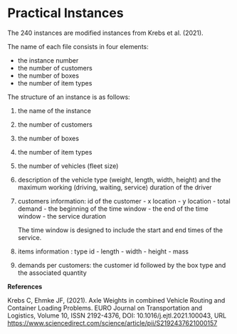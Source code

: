 # Practical Instances
The 240 instances are modified instances from Krebs et al. (2021). 

The name of each file consists in four elements:
- the instance number
- the number of customers
- the number of boxes
- the number of item types

The structure of an instance is as follows:
1. the name of the instance
2. the number of customers
3. the number of boxes
4. the number of item types
5. the number of vehicles (fleet size)
6. description of the vehicle type (weight, length, width, height) and the maximum working (driving, waiting, service) duration of the driver
7. customers information: id of the customer - x location - y location - total demand - the beginning of the time window - the end of the time window - the service duration
   
   The time window is designed to include the start and end times of the service. 
9. items information : type id - length - width - height - mass
10. demands per customers: the customer id followed by the box type and the associated quantity


**References**

Krebs C, Ehmke JF, (2021). Axle Weights in combined Vehicle Routing and Container Loading Problems. EURO Journal on Transportation and Logistics, Volume 10, ISSN 2192-4376, DOI: 10.1016/j.ejtl.2021.100043,
URL https://www.sciencedirect.com/science/article/pii/S2192437621000157 
